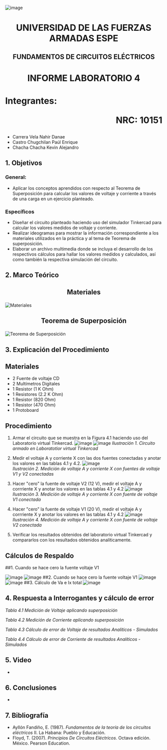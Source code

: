 ![image](https://user-images.githubusercontent.com/93786746/140656495-1e9017c5-1622-4145-a547-0ebbe5014f3d.png)
# <p align=center> UNIVERSIDAD DE LAS FUERZAS ARMADAS ESPE 
## <p align=center> FUNDAMENTOS DE CIRCUITOS ELÉCTRICOS
# <p align=center>  INFORME LABORATORIO 4
# Integrantes: <p align=right> NRC: 10151
* Carrera Vela Nahir Danae
* Castro Chugchilan Paúl Enrique
* Chacha Chacha Kevin Alejandro
## 1. Objetivos
  ### General: 
  * Aplicar los conceptos aprendidos con respecto al Teorema de Superposición para calcular los valores de voltaje y corriente a través de una carga en un ejercicio planteado.
  ### Específicos
  * Diseñar el circuito planteado haciendo uso del simulador Tinkercad para calcular los valores medidos de voltaje y corriente.
  * Realizar ideogramas para mostrar la información correspondiente a los materiales utilizados en la práctica y al tema de Teorema de superposición. 
  * Elaborar un archivo multimedia donde se incluya el desarrollo de los respectivos cálculos para hallar los valores medidos y calculados, así como también la respectiva simulación del circuito.
## 2. Marco Teórico
  ## <p align=center> Materiales
 ![Materiales ](https://user-images.githubusercontent.com/93829976/147167126-4f559097-fec2-4651-a848-73212d1951a8.jpeg)
  ## <p align=center> Teorema de Superposición
 ![Teorema de Superposición](https://user-images.githubusercontent.com/93829976/147166679-429998fb-c5b1-4b8c-b5f4-388c9fc7a627.jpeg)
 
## 3. Explicación del Procedimiento
   ## Materiales
 * 2 Fuente de voltaje CD
 * 2 Multímetros Digitales
 * 1 Resistor (1 K Ohm)
 * 1 Resistores (2.2 K Ohm)
 * 1 Resistor (820 Ohm)
 * 1 Resistor (470 Ohm)
 * 1 Protoboard
 
  ## Procedimiento
 1) Armar el circuito que se muestra en la Figura 4.1 haciendo uso del Laboratorio virtual Tinkercad.
 ![image](https://user-images.githubusercontent.com/93786746/147158367-a7e4688a-8cb3-4ea6-8af5-230e9508d1d1.png)
![image](https://user-images.githubusercontent.com/93786746/147160518-5f1e9cb8-6b8a-4fcc-ae15-5ae644b0ffbb.png)
 _Ilustración 1. Circuito armado en Laboratotior virtual Tinkercad_
    
 2) Medir el voltaje A y corriente X con las dos fuentes conectadas y anotar los valores en las tablas 4.1 y 4.2. 
 ![image](https://user-images.githubusercontent.com/93786746/147161042-3a7f360d-ce86-4c26-8a02-4d51c86c55d9.png)  
 _Ilustración 2. Medición de voltaje A y corriente X con fuentes de voltaje V1 y V2 conectadas_
    
 3) Hacer "cero" la fuente de voltaje V2 (12 V), medir el voltaje A y corrriente X y anotar los valores en las tablas 4.1 y 4.2
 ![image](https://user-images.githubusercontent.com/93786746/147161628-466cf935-9784-4461-b6a0-6f7e6252129e.png)
 _Ilustración 3. Medición de voltaje A y corriente X con fuente de voltaje V1 conectada_
 
 4) Hacer "cero" la fuente de voltaje V1 (20 V), medir el voltaje A y corrriente X y anotar los valores en las tablas 4.1 y 4.2
 ![image](https://user-images.githubusercontent.com/93829962/147167300-6ac8b7a6-3e23-4f17-869d-96104bd02c6a.png)
 _Ilustración 4. Medición de voltaje A y corriente X con fuente de voltaje V2 conectada_
 
 5) Verificar los resultados obtenidos del laboratorio virtual Tinkercad y compararlos con los resultados obtenidos analíticamente.
  ## Cálculos de Respaldo
  ##1. Cuando se hace cero la fuente voltaje V1
    
![image](https://user-images.githubusercontent.com/93786746/147172968-3e31e327-16d3-4d65-907f-c6b67395fcb9.png)
![image](https://user-images.githubusercontent.com/93786746/147173047-299d94fd-0230-42e2-967a-d7bfbdf07bbe.png)
  ##2. Cuando se hace cero la fuente voltaje V1
![image](https://user-images.githubusercontent.com/93786746/147170291-939353e9-2997-43a5-b4be-0b49569a5555.png)
![image](https://user-images.githubusercontent.com/93786746/147173012-e6f312bb-3186-4240-a71e-28434f75c19c.png)
  ##3. Cálculo de Va e Ix total
![image](https://user-images.githubusercontent.com/93786746/147173101-68273566-84f5-4c82-afe8-f0df8fa9053e.png)

## 4. Respuesta a Interrogantes y cálculo de error
_Tabla 4.1 Medición de Voltaje aplicando superposición_ 

_Tabla 4.2 Medición de Corriente aplicando superposición_

_Tabla 4.3 Cálculo de error de Voltaje de resultados Analíticos - Simulados_
    
_Tabla 4.4 Cálculo de error de Corriente de resultados Analíticos - Simulados_

## 5. Video
  * 
## 6. Conclusiones
  * 
## 7. Bibliografía
 * Ayllón Fandiño, E. (1987). *Fundamentos de la teoría de los circuitos eléctricos* II. La Habana: Pueblo y Educación.
 * Floyd, T. (2007). _Principios De Circuitos Eléctricos_. Octava edición. México. Pearson Education.
